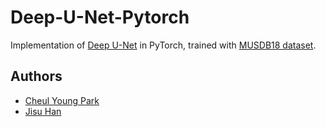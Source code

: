 # Deep-U-Net-Pytorch
Implementation of [Deep U-Net](https://arxiv.org/abs/1505.04597) in PyTorch, trained with [MUSDB18 dataset](https://sigsep.github.io/datasets/musdb.html).

## Authors
- [Cheul Young Park](https://github.com/cheulyop)
- [Jisu Han](https://github.com/lazyshuu)
